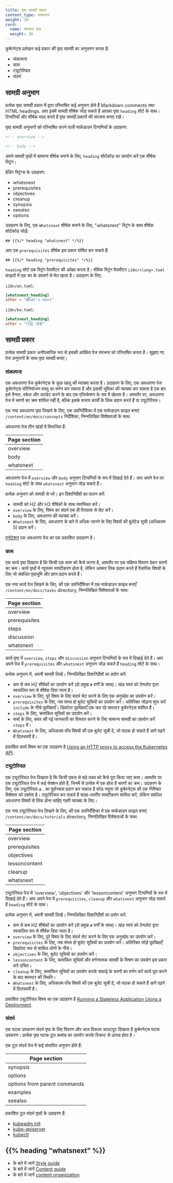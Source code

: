 ```yaml
---
title: पृष्ठ सामग्री प्रकार
content_type: संकल्पना
weight: 30
card:
  name: योगदान देना
  weight: 30
---
```


<!-- overview -->

कुबेरनेट्स प्रलेखन कई प्रकार की पृष्ठ सामग्री का अनुसरण करता है:

- संकल्पना
- काम
- ट्यूटोरियल
- संदर्भ

<!-- body -->

## सामग्री अनुभाग

प्रत्येक पृष्ठ सामग्री प्रकार में द्वारा परिभाषित कई अनुभाग होते हैं
Markdown comments तथा HTML headings. आप इसमें सामग्री शीर्षक जोड़ सकते हैं
आपका पृष्ठ `heading` शोर्ट के साथ। टिप्पणियाँ और शीर्षक मदद करते हैं
पृष्ठ सामग्री प्रकारों की संरचना बनाए रखें।

पृष्ठ सामग्री अनुभागों को परिभाषित करने वाली मार्कडाउन टिप्पणियों के उदाहरण:

```markdown
<!-- overview -->
```

```markdown
<!-- body -->
```

अपने सामग्री पृष्ठों में सामान्य शीर्षक बनाने के लिए, `heading` शोर्टकोड का उपयोग करें
एक शीर्षक स्ट्रिंग।

हेडिंग स्ट्रिंग्स के उदाहरण:

- whatsnext
- prerequisites
- objectives
- cleanup
- synopsis
- seealso
- options

उदाहरण के लिए, एक `Whatsnext` शीर्षक बनाने के लिए, "whatsnext" स्ट्रिंग के साथ शीर्षक शोर्टकोड जोड़ें:

```none
## {{%/* heading "whatsnext" */%}}
```

आप एक `prerequisites` शीर्षक इस प्रकार घोषित कर सकते हैं:

```none
## {{%/* heading "prerequisites" */%}}
```

`heading` शोर्ट एक स्ट्रिंग पैरामीटर की अपेक्षा करता है।
शीर्षक स्ट्रिंग पैरामीटर `i18n/<lang>.toml` फ़ाइलों में एक चर के उपसर्ग से मेल खाता है।
उदाहरण के लिए:

`i18n/en.toml`:

```toml
[whatsnext_heading]
other = "What's next"
```

`i18n/ko.toml`:

```toml
[whatsnext_heading]
other = "다음 내용"
```

## सामग्री प्रकार

प्रत्येक सामग्री प्रकार अनौपचारिक रूप से इसकी अपेक्षित पेज संरचना को परिभाषित करता है।
सुझाए गए पेज अनुभागों के साथ पृष्ठ सामग्री बनाएं।

### संकल्पना

एक अवधारणा पेज कुबेरनेट्स के कुछ पहलू की व्याख्या करता है। उदाहरण के लिए, एक अवधारणा
पेज कुबेरनेट्स परिनियोजन वस्तु का वर्णन कर सकता है और इसकी भूमिका की व्याख्या कर सकता है
एक बार इसे तैनात, स्केल और अपडेट करने के बाद एक एप्लिकेशन के रूप में खेलता है। आमतौर पर, अवधारणा
पेज में चरणों का क्रम शामिल नहीं है, बल्कि इसके बजाय कार्यों के लिंक प्रदान करते हैं या
ट्यूटोरियल।

एक नया अवधारणा पृष्ठ लिखने के लिए, एक उपनिर्देशिका में एक मार्कडाउन फ़ाइल बनाएं
`/content/en/docs/concepts` निर्देशिका, निम्नलिखित विशेषताओं के साथ:

अवधारणा पेज तीन खंडों में विभाजित हैं:

| Page section  |
|---------------|
| overview      |
| body          |
| whatsnext     |

अवधारणा पेज में `overview` और `body` अनुभाग टिप्पणियों के रूप में दिखाई देते हैं।
आप अपने पेज पर `heading` शोर्ट के साथ `whatsnext` अनुभाग जोड़ सकते हैं।

प्रत्येक अनुभाग को सामग्री से भरें। इन दिशानिर्देशों का पालन करें:

- सामग्री को H2 और H3 शीर्षकों के साथ व्यवस्थित करें।
- `overview` के लिए, विषय का संदर्भ एक ही पैराग्राफ से सेट करें।
- `body` के लिए, अवधारणा की व्याख्या करें।
- `Whatsnext` के लिए, अवधारणा के बारे में अधिक जानने के लिए विषयों की बुलेटेड सूची (अधिकतम 5) प्रदान करें।

[एनोटेशन](/docs/concepts/overview/working-with-objects/annotations/) एक अवधारणा पेज का एक प्रकाशित उदाहरण है।

### काम

एक कार्य पृष्ठ दिखाता है कि किसी एक काम को कैसे करना है, आमतौर पर एक संक्षिप्त विवरण देकर
चरणों का क्रम। कार्य पृष्ठों में न्यूनतम स्पष्टीकरण होता है, लेकिन अक्सर लिंक प्रदान करते हैं
वैचारिक विषयों के लिए जो संबंधित पृष्ठभूमि और ज्ञान प्रदान करते हैं।

एक नया कार्य पेज लिखने के लिए, की एक उपनिर्देशिका में एक मार्कडाउन फ़ाइल बनाएँ
`/content/en/docs/tasks` directory, निम्नलिखित विशेषताओं के साथ:

| Page section  |
|---------------|
| overview      |
| prerequisites |
| steps         |
| discussion    |
| whatsnext     |

कार्य पृष्ठ में `overview`, `steps` और `discussion` अनुभाग टिप्पणियों के रूप में दिखाई देते हैं।
आप अपने पेज में `prerequisites` और `whatsnext` अनुभाग जोड़ सकते हैं `heading`
शोर्ट के साथ।

प्रत्येक अनुभाग में, अपनी सामग्री लिखें। निम्नलिखित दिशानिर्देशों का प्रयोग करें:

- कम से कम H2 शीर्षकों का उपयोग करें (दो प्रमुख `#` वर्णों के साथ)। खंड
  स्वयं को टेम्पलेट द्वारा स्वचालित रूप से शीर्षक दिया जाता है।
- `overview` के लिए, पूरे विषय के लिए संदर्भ सेट करने के लिए एक अनुच्छेद का उपयोग करें।
- `prerequisites` के लिए, जब संभव हो बुलेट सूचियों का उपयोग करें। अतिरिक्त जोड़ना शुरू करें
  `include` के नीचे पूर्वापेक्षाएँ। डिफ़ॉल्ट पूर्वापेक्षाएँ एक चल रहे क्लस्टर कुबेरनेट्स शामिल हैं।
- `steps` के लिए, क्रमांकित सूचियों का उपयोग करें।
- चर्चा के लिए, कवर की गई जानकारी का विस्तार करने के लिए सामान्य सामग्री का उपयोग करें
  `steps` में।
- `Whatsnext` के लिए, अधिकतम पाँच विषयों की एक बुलेट सूची दें, जो पाठक हो सकते हैं
  आगे पढ़ने में दिलचस्पी है।

प्रकाशित कार्य विषय का एक उदाहरण है [Using an HTTP proxy to access the Kubernetes API](/docs/tasks/extend-kubernetes/http-proxy-access-api/).

### ट्यूटोरियल

एक ट्यूटोरियल पेज दिखाता है कि किसी एकल से बड़े लक्ष्य को कैसे पूरा किया जाए
काम। आमतौर पर एक ट्यूटोरियल पेज में कई सेक्शन होते हैं, जिनमें से प्रत्येक में एक होता है
चरणों का क्रम। उदाहरण के लिए, एक ट्यूटोरियल a . का पूर्वाभ्यास प्रदान कर सकता है
कोड नमूना जो कुबेरनेट्स की एक निश्चित विशेषता को दर्शाता है। ट्यूटोरियल कर सकते हैं
सतह-स्तरीय स्पष्टीकरण शामिल करें, लेकिन संबंधित अवधारणा विषयों से लिंक होना चाहिए
गहरी व्याख्या के लिए।

एक नया ट्यूटोरियल पेज लिखने के लिए, की एक उपनिर्देशिका में एक मार्कडाउन फ़ाइल बनाएं
`/content/en/docs/tutorials` directory, निम्नलिखित विशेषताओं के साथ:

| Page section  |
|---------------|
| overview      |
| prerequisites |
| objectives    |
| lessoncontent |
| cleanup       |
| whatsnext     |

ट्यूटोरियल पेज में 'overview', 'objectives' और 'lessoncontent' अनुभाग टिप्पणियों के रूप में दिखाई देते हैं।
आप अपने पेज में `prerequisites`, `cleanup` और `whatsnext` अनुभाग जोड़ सकते हैं
`heading` शोर्ट के साथ।

प्रत्येक अनुभाग में, अपनी सामग्री लिखें। निम्नलिखित दिशानिर्देशों का प्रयोग करें:

- कम से कम H2 शीर्षकों का उपयोग करें (दो प्रमुख `#` वर्णों के साथ)। खंड
  स्वयं को टेम्पलेट द्वारा स्वचालित रूप से शीर्षक दिया जाता है।
- `overview` के लिए, पूरे विषय के लिए संदर्भ सेट करने के लिए एक अनुच्छेद का उपयोग करें।
- `prerequisites` के लिए, जब संभव हो बुलेट सूचियों का उपयोग करें। अतिरिक्त जोड़ें
  पूर्वापेक्षाएँ डिफ़ॉल्ट रूप से शामिल लोगों के नीचे।
- `objectives` के लिए, बुलेट सूचियों का उपयोग करें।
- `lessoncontent` के लिए, क्रमांकित सूचियों और वर्णनात्मक सामग्री के मिश्रण का उपयोग इस प्रकार करें
  उचित।
- `cleanup` के लिए, क्रमांकित सूचियों का उपयोग करके सफाई के चरणों का वर्णन करें
  कार्य पूरा करने के बाद क्लस्टर की स्थिति।
- `Whatsnext` के लिए, अधिकतम पाँच विषयों की एक बुलेट सूची दें, जो पाठक हो सकते हैं
  आगे पढ़ने में दिलचस्पी है।

प्रकाशित ट्यूटोरियल विषय का एक उदाहरण है
[Running a Stateless Application Using a Deployment](/docs/tasks/run-application/run-stateless-application-deployment/).

### संदर्भ

एक घटक उपकरण संदर्भ पृष्ठ के लिए विवरण और ध्वज विकल्प आउटपुट दिखाता है
कुबेरनेट्स घटक उपकरण। प्रत्येक पृष्ठ घटक टूल कमांड का उपयोग करके स्क्रिप्ट से उत्पन्न होता है।

एक टूल संदर्भ पेज में कई संभावित अनुभाग होते हैं:

| Page section                 |
|------------------------------|
| synopsis                     |
| options                      |
| options from parent commands |
| examples                     |
| seealso                      |

प्रकाशित टूल संदर्भ पृष्ठों के उदाहरण हैं:

- [kubeadm init](/docs/reference/setup-tools/kubeadm/kubeadm-init/)
- [kube-apiserver](/docs/reference/command-line-tools-reference/kube-apiserver/)
- [kubectl](/docs/reference/kubectl/kubectl/)

## {{% heading "whatsnext" %}}

- के बारे में जानें [Style guide](/docs/contribute/style/style-guide/)
- के बारे में जानें [Content guide](/docs/contribute/style/content-guide/)
- के बारे में जानें [content organization](/docs/contribute/style/content-organization/)
